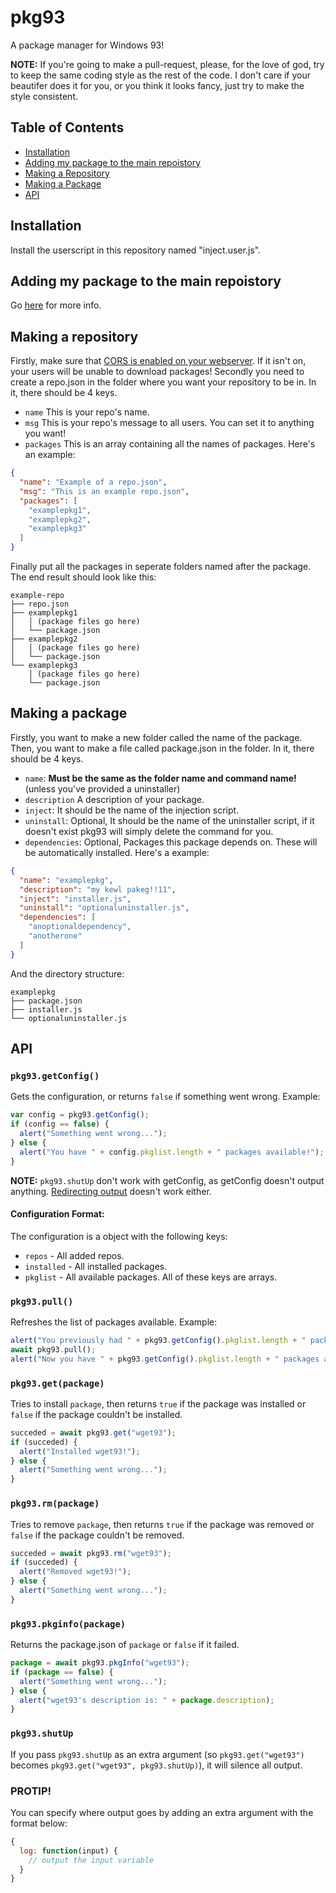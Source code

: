 # pkg93
A package manager for Windows 93!

**NOTE:** If you're going to make a pull-request, please, for the love of god, try to keep the same coding style as the rest of the code. I don't care if your beautifer does it for you, or you think it looks fancy, just try to make the style consistent.

## Table of Contents
- [Installation](#installation)
- [Adding my package to the main repoistory](#adding-my-package-to-the-main-repoistory)
- [Making a Repository](#making-a-repository)
- [Making a Package](#making-a-package)
- [API](#api)

## Installation
Install the userscript in this repository named "inject.user.js".

## Adding my package to the main repoistory
Go [here](https://github.com/1024x2/pkg93-mainrepo) for more info.

## Making a repository
Firstly, make sure that [CORS is enabled on your webserver](https://enable-cors.org/server.html).
If it isn't on, your users will be unable to download packages!
Secondly you need to create a repo.json in the folder where you want your repository to be in.
In it, there should be 4 keys.
- `name` This is your repo's name.
- `msg` This is your repo's message to all users. You can set it to anything you want!
- `packages` This is an array containing all the names of packages.
Here's an example:
```json
{
  "name": "Example of a repo.json",
  "msg": "This is an example repo.json",
  "packages": [
    "examplepkg1",
    "examplepkg2",
    "examplepkg3"
  ]
}
```
Finally put all the packages in seperate folders named after the package.
The end result should look like this:
```
example-repo
├── repo.json
├── examplepkg1
│   │ (package files go here)
│   └── package.json
├── examplepkg2
│   │ (package files go here)
│   └── package.json
└── examplepkg3
    │ (package files go here)
    └── package.json
```

## Making a package
Firstly, you want to make a new folder called the name of the package.
Then, you want to make a file called package.json in the folder.
In it, there should be 4 keys.
- `name`: **Must be the same as the folder name and command name!** (unless you've provided a uninstaller)
- `description` A description of your package.
- `inject`: It should be the name of the injection script.
- `uninstall`: Optional, It should be the name of the uninstaller script, if it doesn't exist pkg93 will simply delete the command for you.
- `dependencies`: Optional, Packages this package depends on. These will be automatically installed.
Here's a example:
```json
{
  "name": "examplepkg",
  "description": "my kewl pakeg!!11",
  "inject": "installer.js",
  "uninstall": "optionaluninstaller.js",
  "dependencies": [
    "anoptionaldependency",
    "anotherone"
  ]
}
```
And the directory structure:
```
examplepkg
├── package.json
├── installer.js
└── optionaluninstaller.js
```

## API
### `pkg93.getConfig()`
Gets the configuration, or returns `false` if something went wrong.
Example:
```js
var config = pkg93.getConfig();
if (config == false) {
  alert("Something went wrong...");
} else {
  alert("You have " + config.pkglist.length + " packages available!");
}
```

**NOTE:** `pkg93.shutUp` don't work with getConfig, as getConfig doesn't output anything. [Redirecting output](https://github.com/pkg93/pkg93#protip) doesn't work either.

#### Configuration Format:
The configuration is a object with the following keys:
- `repos` - All added repos.
- `installed` - All installed packages.
- `pkglist` - All available packages.
All of these keys are arrays.

### `pkg93.pull()`
Refreshes the list of packages available.
Example:
```js
alert("You previously had " + pkg93.getConfig().pkglist.length + " packages available.");
await pkg93.pull();
alert("Now you have " + pkg93.getConfig().pkglist.length + " packages available!");
```

### `pkg93.get(package)`
Tries to install `package`, then returns `true` if the package was installed or `false` if the package couldn't be installed.
```js
succeded = await pkg93.get("wget93");
if (succeded) {
  alert("Installed wget93!");  
} else {
  alert("Something went wrong...");
}
```

### `pkg93.rm(package)`
Tries to remove `package`, then returns `true` if the package was removed or `false` if the package couldn't be removed.
```js
succeded = await pkg93.rm("wget93");
if (succeded) {
  alert("Removed wget93!");
} else {
  alert("Something went wrong...");
}
```

### `pkg93.pkginfo(package)`
Returns the package.json of `package` or `false` if it failed.
```js
package = await pkg93.pkgInfo("wget93");
if (package == false) {
  alert("Something went wrong...");
} else {
  alert("wget93's description is: " + package.description);
}
```

### `pkg93.shutUp`
If you pass `pkg93.shutUp` as an extra argument (so `pkg93.get("wget93")` becomes `pkg93.get("wget93", pkg93.shutUp)`), it will silence all output.

### PROTIP!
You can specify where output goes by adding an extra argument with the format below:
```js
{
  log: function(input) {
    // output the input variable
  }
}
```
